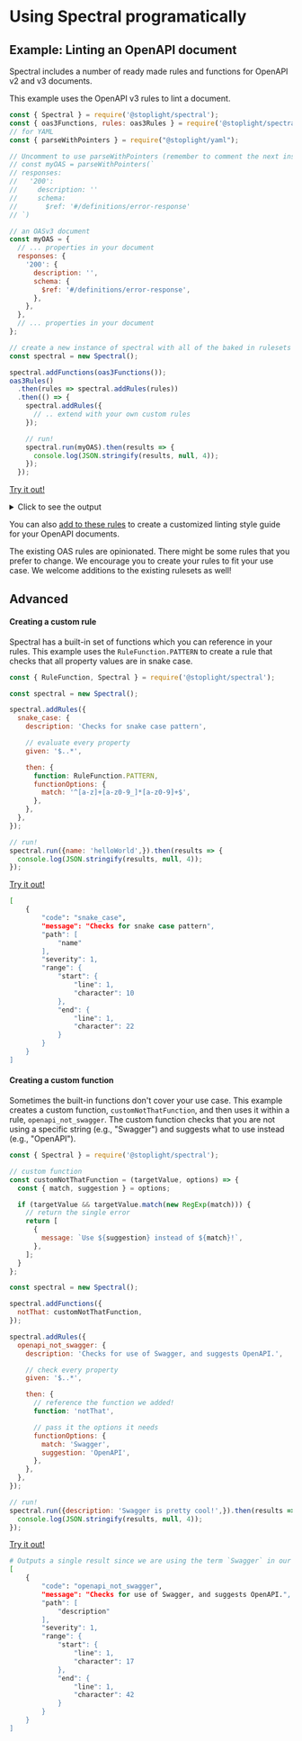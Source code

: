 # Using Spectral programatically

## Example: Linting an OpenAPI document

Spectral includes a number of ready made rules and functions for OpenAPI v2 and v3 documents.

This example uses the OpenAPI v3 rules to lint a document.

```js
const { Spectral } = require('@stoplight/spectral');
const { oas3Functions, rules: oas3Rules } = require('@stoplight/spectral/dist/rulesets/oas3');
// for YAML
const { parseWithPointers } = require("@stoplight/yaml");

// Uncomment to use parseWithPointers (remember to comment the next instance of myOAS)
// const myOAS = parseWithPointers(`
// responses:
//   '200':
//     description: ''
//     schema:
//       $ref: '#/definitions/error-response'
// `)

// an OASv3 document
const myOAS = {
  // ... properties in your document
  responses: {
    '200': {
      description: '',
      schema: {
        $ref: '#/definitions/error-response',
      },
    },
  },
  // ... properties in your document
};

// create a new instance of spectral with all of the baked in rulesets
const spectral = new Spectral();

spectral.addFunctions(oas3Functions());
oas3Rules()
  .then(rules => spectral.addRules(rules))
  .then(() => {
    spectral.addRules({
      // .. extend with your own custom rules
    });

    // run!
    spectral.run(myOAS).then(results => {
      console.log(JSON.stringify(results, null, 4));
    });
  });
```

[Try it out!](https://repl.it/@ChrisMiaskowski/spectral-rules-example)

<details><summary>Click to see the output</summary>
<p>

```bash
[
    {
        "code": "invalid-ref",
        "path": [
            "responses",
            "200",
            "schema",
            "$ref"
        ],
        "message": "'#/definitions/error-response' does not exist",
        "severity": 0,
        "range": {
            "start": {
                "line": 5,
                "character": 16
            },
            "end": {
                "line": 5,
                "character": 46
            }
        }
    },
    {
        "code": "info-contact",
        "message": "Info object should contain `contact` object.",
        "path": [
            "info",
            "contact"
        ],
        "severity": 1,
        "range": {
            "start": {
                "line": 0,
                "character": 0
            },
            "end": {
                "line": 5,
                "character": 46
            }
        }
    },
    {
        "code": "info-description",
        "message": "OpenAPI object info `description` must be present and non-empty string.",
        "path": [
            "info",
            "description"
        ],
        "severity": 1,
        "range": {
            "start": {
                "line": 0,
                "character": 0
            },
            "end": {
                "line": 5,
                "character": 46
            }
        }
    },
    {
        "code": "oas3-schema",
        "message": "should NOT have additional properties: responses",
        "path": [],
        "severity": 0,
        "range": {
            "start": {
                "line": 0,
                "character": 0
            },
            "end": {
                "line": 5,
                "character": 46
            }
        }
    },
    {
        "code": "api-servers",
        "message": "OpenAPI `servers` must be present and non-empty array.",
        "path": [
            "servers"
        ],
        "severity": 1,
        "range": {
            "start": {
                "line": 0,
                "character": 0
            },
            "end": {
                "line": 5,
                "character": 46
            }
        }
    }
]
```

</p>
</details>

You can also [add to these rules](#Creating-a-custom-rule) to create a customized linting style guide for your OpenAPI documents.

The existing OAS rules are opinionated. There might be some rules that you prefer to change. We encourage you to create your rules to fit your use case. We welcome additions to the existing rulesets as well!

## Advanced

#### Creating a custom rule

Spectral has a built-in set of functions which you can reference in your rules. This example uses the `RuleFunction.PATTERN` to create a rule that checks that all property values are in snake case.

```javascript
const { RuleFunction, Spectral } = require('@stoplight/spectral');

const spectral = new Spectral();

spectral.addRules({
  snake_case: {
    description: 'Checks for snake case pattern',

    // evaluate every property
    given: '$..*',

    then: {
      function: RuleFunction.PATTERN,
      functionOptions: {
        match: '^[a-z]+[a-z0-9_]*[a-z0-9]+$',
      },
    },
  },
});

// run!
spectral.run({name: 'helloWorld',}).then(results => {
  console.log(JSON.stringify(results, null, 4));
});
```

[Try it out!](https://repl.it/@ChrisMiaskowski/spectral-pattern-example)

```bash
[
    {
        "code": "snake_case",
        "message": "Checks for snake case pattern",
        "path": [
            "name"
        ],
        "severity": 1,
        "range": {
            "start": {
                "line": 1,
                "character": 10
            },
            "end": {
                "line": 1,
                "character": 22
            }
        }
    }
]
```

#### Creating a custom function

Sometimes the built-in functions don't cover your use case. This example creates a custom function, `customNotThatFunction`, and then uses it within a rule, `openapi_not_swagger`. The custom function checks that you are not using a specific string (e.g., "Swagger") and suggests what to use instead (e.g., "OpenAPI").

```javascript
const { Spectral } = require('@stoplight/spectral');

// custom function
const customNotThatFunction = (targetValue, options) => {
  const { match, suggestion } = options;

  if (targetValue && targetValue.match(new RegExp(match))) {
    // return the single error
    return [
      {
        message: `Use ${suggestion} instead of ${match}!`,
      },
    ];
  }
};

const spectral = new Spectral();

spectral.addFunctions({
  notThat: customNotThatFunction,
});

spectral.addRules({
  openapi_not_swagger: {
    description: 'Checks for use of Swagger, and suggests OpenAPI.',

    // check every property
    given: '$..*',

    then: {
      // reference the function we added!
      function: 'notThat',

      // pass it the options it needs
      functionOptions: {
        match: 'Swagger',
        suggestion: 'OpenAPI',
      },
    },
  },
});

// run!
spectral.run({description: 'Swagger is pretty cool!',}).then(results => {
  console.log(JSON.stringify(results, null, 4));
});
```

[Try it out!](https://repl.it/@ChrisMiaskowski/spectral-custom-function-example)

```bash
# Outputs a single result since we are using the term `Swagger` in our object
[
    {
        "code": "openapi_not_swagger",
        "message": "Checks for use of Swagger, and suggests OpenAPI.",
        "path": [
            "description"
        ],
        "severity": 1,
        "range": {
            "start": {
                "line": 1,
                "character": 17
            },
            "end": {
                "line": 1,
                "character": 42
            }
        }
    }
]
```
